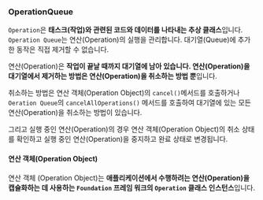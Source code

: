 ### OperationQueue

`Operation`은 **태스크(작업)와 관련된 코드와 데이터를 나타내는 추상 클래스**입니다. `Operation Queue`는 연산(Operation)의 실행을 관리합니다. 대기열(Queue)에 추가한 동작은 직접 제거할 수 없습니다.

연산(Operation)은 **작업이 끝날 때까지 대기열에 남아 있습니다. 연산(Operation)을 대기열에서 제거하는 방법은 연산(Operation)을 취소하는 방법 뿐**입니다.

취소하는 방법은 연산 객체(Operation Object)의 `cancel()`메서드를 호출하거나 `Oeration Queue`의 `cancelAllOperations()` 메서드를 호출하여 대기열에 있는 모든 연산(Operation)을 취소하는 방법이 있습니다.

그리고 실행 중인 연산(Operation)의 경우 연산 객체(Operation Object)의 취소 상태를 확인하고 실행 중인 연산(Operation)을 중지하고 완료 상태로 변경됩니다.

#### **연산 객체(Operation Object)**

연산 객체 (Operation Object)는 **애플리케이션에서 수행하려는 연산(Operation)을 캡슐화하는 데 사용하는 `Foundation` 프레임 워크의 `Operation` 클래스 인스턴스**입니다.

